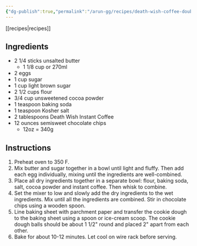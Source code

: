 ```yaml
---
{"dg-publish":true,"permalink":"/arun-gg/recipes/death-wish-coffee-double-chocolate-cookie/"}
---
```



[[recipes\|recipes]]
## Ingredients
- 2 1/4 sticks unsalted butter
  + 1 1/8 cup or 270ml
- 2 eggs
- 1 cup sugar
- 1 cup light brown sugar
- 2 1/2 cups flour
- 3/4 cup unsweetened cocoa powder
- 1 teaspoon baking soda
- 1 teaspoon Kosher salt
- 2 tablespoons Death Wish Instant Coffee
- 12 ounces semisweet chocolate chips
  + 12oz = 340g

## Instructions
1. Preheat oven to 350 F.
2. Mix butter and sugar together in a bowl until light and fluffy. Then add each egg individually, mixing until the ingredients are well-combined.
3. Place all dry ingredients together in a separate bowl: flour, baking soda, salt, cocoa powder and instant coffee. Then whisk to combine.
4. Set the mixer to low and slowly add the dry ingredients to the wet ingredients. Mix until all the ingredients are combined. Stir in chocolate chips using a wooden spoon.
5. Line baking sheet with parchment paper and transfer the cookie dough to the baking sheet using a spoon or ice-cream scoop. The cookie dough balls should be about 1 1/2" round and placed 2" apart from each other. 
6. Bake for about 10-12 minutes. Let cool on wire rack before serving.